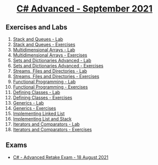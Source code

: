 # <a href="https://softuni.bg/trainings/3483/csharp-advanced-september-2021/internal"><p align="center"> C# Advanced - September 2021<p>
</a>



## Exercises and Labs


1. <a href="https://github.com/kace123/Software-University--SoftUni-/tree/main/C%23%20Programming/C%23%20Advanced/C%23%20Advanced%20-%20Exercises/Stack%20and%20Queues%20-%20Lab" Lab> Stack and Queues - Lab </a>
2. <a href="https://github.com/kace123/Software-University--SoftUni-/tree/main/C%23%20Programming/C%23%20Advanced/C%23%20Advanced%20-%20Exercises/Stack%20and%20Queues%20-%20Exercises"> Stack and Queues - Exercises </a>
3. <a href="https://github.com/kace123/Software-University--SoftUni-/tree/main/C%23%20Programming/C%23%20Advanced/C%23%20Advanced%20-%20Exercises/Multidimensional%20Arrays%20-%20Lab"> Multidimensional Arrays - Lab </a>
4. <a href="https://github.com/kace123/Software-University--SoftUni-/tree/main/C%23%20Programming/C%23%20Advanced/C%23%20Advanced%20-%20Exercises/Multidimensional%20Arrays%20-%20Exercises"> Multidimensional Arrays - Exercises </a>
5. <a href="https://github.com/kace123/Software-University--SoftUni-/tree/main/C%23%20Programming/C%23%20Advanced/C%23%20Advanced%20-%20Exercises/Sets%20and%20Dictionaries%20Advanced%20-%20Lab"> Sets and Dictionaries Advanced - Lab </a>
6. <a href="https://github.com/kace123/Software-University--SoftUni-/tree/main/C%23%20Programming/C%23%20Advanced/C%23%20Advanced%20-%20Exercises/Sets%20and%20Dictionaries%20Advanced%20-%20Exercises"> Sets and Dictionaries Advanced - Exercises </a>
7. <a href="https://github.com/kace123/Software-University--SoftUni-/tree/main/C%23%20Programming/C%23%20Advanced/C%23%20Advanced%20-%20Exercises/Streams%2C%20Files%20and%20Directiories%20-%20Lab"> Streams, Files and Directories - Lab </a>
8. <a href="https://github.com/kace123/Software-University--SoftUni-/tree/main/C%23%20Programming/C%23%20Advanced/C%23%20Advanced%20-%20Exercises/Streams%2C%20Files%20and%20Directories%20-%20Exercises"> Streams, Files and Directories - Exercises </a>
9. <a href="https://github.com/kace123/Software-University--SoftUni-/tree/main/C%23%20Programming/C%23%20Advanced/C%23%20Advanced%20-%20Exercises/Functional%20Programming%20-%20Lab"> Functional Programming - Lab </a>
10. <a href="https://github.com/kace123/Software-University--SoftUni-/tree/main/C%23%20Programming/C%23%20Advanced/C%23%20Advanced%20-%20Exercises/Functional%20Programming%20-%20Exercises"> Functional Programming - Exercises </a>
11. <a href="https://github.com/kace123/Software-University--SoftUni-/tree/main/C%23%20Programming/C%23%20Advanced/C%23%20Advanced%20-%20Exercises/Defining%20Classes%20-%20Lab"> Defining Classes - Lab </a>
12. <a href="https://github.com/kace123/Software-University--SoftUni-/tree/main/C%23%20Programming/C%23%20Advanced/C%23%20Advanced%20-%20Exercises/Defining%20Classes%20-%20Exercises"> Defining Classes - Exercises </a>
13. <a href="https://github.com/kace123/Software-University--SoftUni-/tree/main/C%23%20Programming/C%23%20Advanced/C%23%20Advanced%20-%20Exercises/Generics%20-%20Lab"> Generics - Lab </a>
14.  <a href="https://github.com/kace123/Software-University--SoftUni-/tree/main/C%23%20Programming/C%23%20Advanced/C%23%20Advanced%20-%20Exercises/Generics%20-%20Exercises"> Generics - Exercises </a>
15.  <a href="https://github.com/kace123/Software-University--SoftUni-/tree/main/C%23%20Programming/C%23%20Advanced/C%23%20Advanced%20-%20Exercises/Implementing%20Linked%20List/DoublyLinkedList"> Implementing Linked List </a>
16.  <a href="https://github.com/kace123/Software-University--SoftUni-/tree/main/C%23%20Programming/C%23%20Advanced/C%23%20Advanced%20-%20Exercises/Implementing%20List%20and%20Stack"> Implementing List and Stack </a>
17.  <a href="https://github.com/kace123/Software-University--SoftUni-/tree/main/C%23%20Programming/C%23%20Advanced/C%23%20Advanced%20-%20Exercises/Iterators%20and%20Comparators%20-%20Lab"> Iterators and Comparators - Lab </a>
18.  <a href="https://github.com/kace123/Software-University--SoftUni-/tree/main/C%23%20Programming/C%23%20Advanced/C%23%20Advanced%20-%20Exercises/Iterators%20and%20Comparators%20-%20Exercises"> Iterators and Comparators - Exercises </a>

## Exams
- <a href="https://github.com/kace123/Software-University--SoftUni-/tree/main/C%23%20Programming/C%23%20Advanced/C%23%20Advanced%20-%20Exams/C%23%20-%20Advanced%20Retake%20Exam%20-%2018%20August%202021">  C# - Advanced Retake Exam - 18 August 2021 </a>
